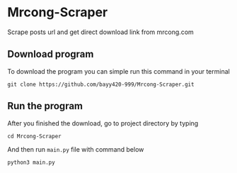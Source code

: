 # Mrcong-Scraper
Scrape posts url and get direct download link from mrcong.com

## Download program
To download the program you can simple run this command in your terminal 

```
git clone https://github.com/bayy420-999/Mrcong-Scraper.git
```

## Run the program 
After you finished the download, go to project directory by typing 
```
cd Mrcong-Scraper 
```
And then run `main.py` file with command below 
```
python3 main.py
```
